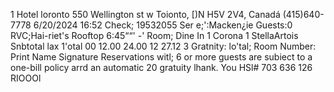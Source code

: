 1 Hotel loronto 550 Wellington st w Toionto, [)N H5V 2V4, Canadá (415)640-7778 6/20/2024 16:52 Check; 19532055 Ser e;':Macken¿ie Guests:0 RVC;Hai-riet's Rooftop 6:45““' -' Room; Dine In 1 Corona 1 StellaArtois Snbtotal lax 1'otal 00 12.00 24.00 12 27.12 3 Gratnity: lo'tal; Room Number: Print Name Signature Reservations witl; 6 or more guests are subiect to a one-bill policy arrd an automatic 20 gratuity lhank. You HSl# 703 636 126 RIOOOl